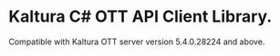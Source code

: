 # Kaltura C# OTT API Client Library.
Compatible with Kaltura OTT server version 5.4.0.28224 and above.
